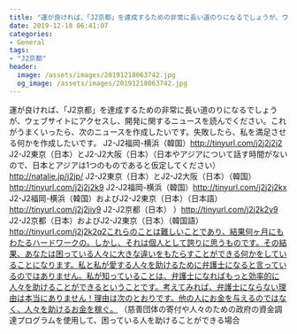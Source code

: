 ```yaml
---
title: "運が良ければ、「J2京都」を達成するための非常に長い道のりになるでしょうが、ウェブサイトにアクセスし、開発に関するニュースを読んでください。"
date: 2019-12-18 06:41:07
categories:
- General
tags:
- "J2京都"
header:
  image: /assets/images/20191218063742.jpg
  og_image: /assets/images/20191218063742.jpg
---
```


運が良ければ、「J2京都」を達成するための非常に長い道のりになるでしょうが、ウェブサイトにアクセスし、開発に関するニュースを読んでください。これがうまくいったら、次のニュースを作成したいです。失敗したら、私を満足させる何かを作成したいです。 J2-J2福岡-横浜（韓国）http://tinyurl.com/j2j2j2j2 J2-J2東京（日本）とJ2-J2大阪（日本）（日本やアジアについて話す時間がないので、日本とアジアは1つのものであると仮定してください）http://natalie.jp/j2jp/ J2-J2東京（日本）とJ2-J2大阪（日本）（韓国）http://tinyurl.com/j2j2j2k9 J2-J2福岡-横浜（韓国）http://tinyurl.com/j2j2j2kx J2-J2福岡-横浜（韓国）およびJ2-J2東京（日本）（日本語）http://tinyurl.com/j2j2jiy9 J2-J2京都（日本） ）http://tinyurl.com/j2j2k2y9 J2-J2京都（日本）およびJ2-J2東京（日本）（韓国語）http://tinyurl.com/j2j2k2q2これらのことは難しいことであり、結果何ヶ月にもわたるハードワークの。しかし、それは個人として誇りに思うものです。その結果、あなたは困っている人々に大きな違いをもたらすことができる何かをしていることになります。私と私が愛する人々を助けるために弁護士になると言っているのではありません。私が知っていることは、弁護士になればもっと効率的に人々を助けることができるということです。考えてみれば、弁護士にならない理由は本当にありません！理由は次のとおりです。他の人にお金を与えるのではなく、人々を助けるお金を稼ぐ。 （慈善団体の寄付や人々のための政府の資金調達プログラムを使用して、困っている人を助けることができる場合
